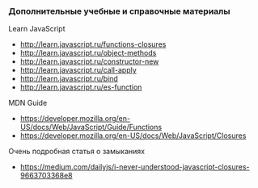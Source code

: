 ### Дополнительные учебные и справочные материалы

Learn JavaScript
 - http://learn.javascript.ru/functions-closures
 - http://learn.javascript.ru/object-methods
 - http://learn.javascript.ru/constructor-new
 - http://learn.javascript.ru/call-apply
 - http://learn.javascript.ru/bind
 - http://learn.javascript.ru/es-function

MDN Guide
 - https://developer.mozilla.org/en-US/docs/Web/JavaScript/Guide/Functions
 - https://developer.mozilla.org/en-US/docs/Web/JavaScript/Closures
 

Очень подробная статья о замыканиях
 - https://medium.com/dailyjs/i-never-understood-javascript-closures-9663703368e8
